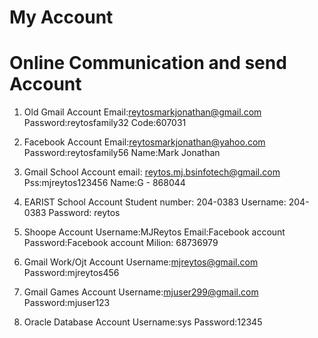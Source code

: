 # My Account

# Online Communication and send Account
1. Old Gmail Account
Email:reytosmarkjonathan@gmail.com
Password:reytosfamily32
Code:607031

2. Facebook Account
Email:reytosmarkjonathan@yahoo.com
Password:reytosfamily56
Name:Mark Jonathan

3. Gmail School Account
email: reytos.mj.bsinfotech@gmail.com
Pss:mjreytos123456
Name:G - 868044

4. EARIST School Account
Student number: 204-0383
Username: 204-0383
Password: reytos

5. Shoope Account
Username:MJReytos
Email:Facebook account 
Password:Facebook account 
Milion: 68736979

6. Gmail Work/Ojt Account
Username:mjreytos@gmail.com
Password:mjreytos456

7. Gmail Games Account
Username:mjuser299@gmail.com
Password:mjuser123

8. Oracle Database Account
Username:sys
Password:12345